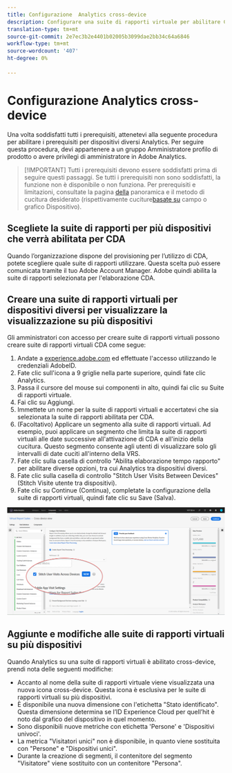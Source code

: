 ```yaml
---
title: Configurazione  Analytics cross-device
description: Configurare una suite di rapporti virtuale per abilitare CDA.
translation-type: tm+mt
source-git-commit: 2e7ec3b2e4401b02005b3099dae2bb34c64a6846
workflow-type: tm+mt
source-wordcount: '407'
ht-degree: 0%

---
```



# Configurazione  Analytics cross-device

Una volta soddisfatti tutti i prerequisiti, attenetevi alla seguente procedura per abilitare i prerequisiti per dispositivi diversi  Analytics. Per seguire questa procedura, devi appartenere a un gruppo Amministratore profilo di prodotto o avere privilegi di amministratore in Adobe  Analytics.

>[!IMPORTANT] Tutti i prerequisiti devono essere soddisfatti prima di seguire questi passaggi. Se tutti i prerequisiti non sono soddisfatti, la funzione non è disponibile o non funziona. Per prerequisiti e limitazioni, consultate la pagina [della](overview.md) panoramica e il metodo di cucitura desiderato (rispettivamente cuciture[basate su](field-based-stitching.md) campo o grafico [](device-graph.md)Dispositivo).

## Scegliete la suite di rapporti per più dispositivi che verrà abilitata per CDA

Quando l’organizzazione dispone del provisioning per l’utilizzo di CDA, potete scegliere quale suite di rapporti utilizzare. Questa scelta può essere comunicata tramite il tuo Adobe Account Manager. Adobe quindi abilita la suite di rapporti selezionata per l&#39;elaborazione CDA.

## Creare una suite di rapporti virtuali per dispositivi diversi per visualizzare la visualizzazione su più dispositivi

Gli amministratori con accesso per creare suite di rapporti virtuali possono creare suite di rapporti virtuali CDA come segue:

1. Andate a [experience.adobe.com](https://experiencecloud.adobe.com) ed effettuate l&#39;accesso utilizzando le credenziali AdobeID.
2. Fate clic sull&#39;icona a 9 griglie nella parte superiore, quindi fate clic  Analytics.
3. Passa il cursore del mouse sui componenti in alto, quindi fai clic su Suite di rapporti virtuale.
4. Fai clic su Aggiungi.
5. Immettete un nome per la suite di rapporti virtuali e accertatevi che sia selezionata la suite di rapporti abilitata per CDA.
6. (Facoltativo) Applicare un segmento alla suite di rapporti virtuali. Ad esempio, puoi applicare un segmento che limita la suite di rapporti virtuali alle date successive all&#39;attivazione di CDA e all&#39;inizio della cucitura. Questo segmento consente agli utenti di visualizzare solo gli intervalli di date cuciti all&#39;interno della VRS.
7. Fate clic sulla casella di controllo &quot;Abilita elaborazione tempo rapporto&quot; per abilitare diverse opzioni, tra cui  Analytics tra dispositivi diversi.
8. Fate clic sulla casella di controllo &quot;Stitch User Visits Between Devices&quot; (Stitch Visite utente tra dispositivi).
9. Fate clic su Continue (Continua), completate la configurazione della suite di rapporti virtuali, quindi fate clic su Save (Salva).

![Casella di controllo CDA](assets/cda-checkbox.png)

## Aggiunte e modifiche alle suite di rapporti virtuali su più dispositivi

Quando  Analytics su una suite di rapporti virtuali è abilitato cross-device, prendi nota delle seguenti modifiche:

* Accanto al nome della suite di rapporti virtuale viene visualizzata una nuova icona cross-device. Questa icona è esclusiva per le suite di rapporti virtuali su più dispositivi.
* È disponibile una nuova dimensione con l&#39;etichetta &quot;Stato identificato&quot;. Questa dimensione determina se l’ID Experience Cloud  per quell’hit è noto dal grafico del dispositivo in quel momento.
* Sono disponibili nuove metriche con etichetta &#39;Persone&#39; e &#39;Dispositivi univoci&#39;.
* La metrica &quot;Visitatori unici&quot; non è disponibile, in quanto viene sostituita con &quot;Persone&quot; e &quot;Dispositivi unici&quot;.
* Durante la creazione di segmenti, il contenitore del segmento &quot;Visitatore&quot; viene sostituito con un contenitore &quot;Persona&quot;.
